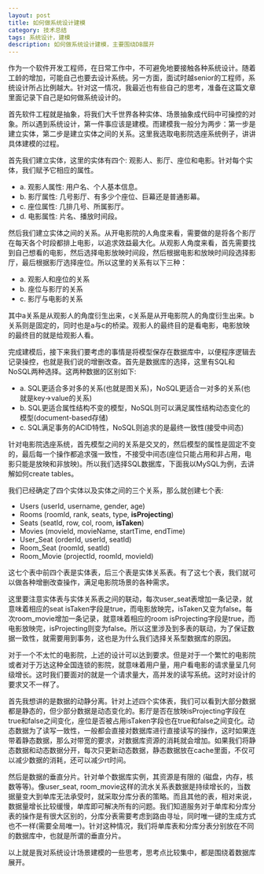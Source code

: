 ```yaml
---
layout: post
title: 如何做系统设计建模
category: 技术总结
tags: 系统设计，建模
description: 如何做系统设计建模，主要围绕DB展开
---
```


作为一个软件开发工程师，在日常工作中，不可避免地要接触各种系统设计。随着工龄的增加，可能自己也要去设计系统。另一方面，面试时越senior的工程师，系统设计所占比例越大。针对这一情况，我最近也有些自己的思考，准备在这篇文章里面记录下自己是如何做系统设计的。

首先软件工程就是抽象，将我们大千世界各种实体、场景抽象成代码中可操控的对象。所以遇到系统设计，第一件事应该是建模。而建模我一般分为两步：第一步是建立实体，第二步是建立实体之间的关系。这里我选取电影院选座系统例子，讲讲具体建模的过程。

首先我们建立实体，这里的实体有四个: 观影人、影厅、座位和电影。针对每个实体，我们赋予它相应的属性。

* a. 观影人属性: 用户名、个人基本信息。
* b. 影厅属性: 几号影厅、有多少个座位、巨幕还是普通影幕。
* c. 座位属性: 几排几号、所属影厅。
* d. 电影属性: 片名、播放时间段。

然后我们建立实体之间的关系。从开电影院的人角度来看，需要做的是将各个影厅在每天各个时段都排上电影，以追求效益最大化。从观影人角度来看，首先需要找到自己想看的电影，然后选择电影放映时间段，然后根据电影和放映时间段选择影厅，最后根据影厅选择座位。所以这里的关系有以下三种：

* a. 观影人和座位的关系
* b. 座位与影厅的关系
* c. 影厅与电影的关系

其中a关系是从观影人的角度衍生出来，c关系是从开电影院人的角度衍生出来。b关系则是固定的，同时也是a与c的桥梁。观影人的最终目的是看电影，电影放映的最终目的就是给观影人看。

完成建模后，接下来我们要考虑的事情是将模型保存在数据库中，以便程序逻辑去记录操控，也就是我们说的增删改查。首先是数据库的选择，这里有SQL和NoSQL两种选择。这两种数据的区别如下:

* a. SQL更适合多对多的关系(也就是图关系)，NoSQL更适合一对多的关系(也就是key->value的关系)
* b. SQL更适合属性结构不变的模型，NoSQL则可以满足属性结构动态变化的模型(document-based存储)
* c. SQL满足事务的ACID特性，NoSQL则追求的是最终一致性(接受中间态)

针对电影院选座系统，首先模型之间的关系是交叉的，然后模型的属性是固定不变的，最后每一个操作都追求强一致性，不接受中间态(座位只能占用和非占用，电影只能是放映和非放映)。所以我们选择SQL数据库，下面我以MySQL为例，去讲解如何create tables。

我们已经确定了四个实体以及实体之间的三个关系，那么就创建七个表:

* Users (userId, username, gender, age)
* Rooms (roomId, rank, seats, type, **isProjecting**)
* Seats (seatId, row, col, room, **isTaken**)
* Movies (movieId, movieName, startTime, endTime) 
* User_Seat (orderId, userId, seatId)
* Room_Seat (roomId, seatId)
* Room_Movie (projectId, roomId, movieId)

这七个表中前四个表是实体表，后三个表是实体关系表。有了这七个表，我们就可以做各种增删改查操作，满足电影院场景的各种需求。

这里要注意实体表与实体关系表之间的联动，每次user_seat表增加一条记录，就意味着相应的seat isTaken字段是true，而电影放映完，isTaken又变为false。每次room_movie增加一条记录，就意味着相应的room isProjecting字段是true，而电影放映完，isProjecting则变为false。所以这里涉及到多表的联动，为了保证数据一致性，就需要用到事务，这也是为什么我们选择关系型数据库的原因。

对于一个不太忙的电影院，上述的设计可以达到要求。但是对于一个繁忙的电影院或者对于万达这种全国连锁的影院，就意味着用户量，用户看电影的请求量呈几何级增长。这时我们要面对的就是一个请求量大，高并发的读写系统。这时对设计的要求又不一样了。

首先我想讲的是数据的动静分离。针对上述四个实体表，我们可以看到大部分数据都是静态的，但少部分数据是动态变化的。影厅是否在放映isProjecting字段在true和false之间变化，座位是否被占用isTaken字段也在true和false之间变化。动态数据为了读写一致性，一般都会直接对数据库进行直接读写的操作，这时如果连带着静态数据，那么对带宽的要求，对数据库资源的消耗就会增加。如果我们将静态数据和动态数据分开，每次只更新动态数据，静态数据放在cache里面，不仅可以减少数据的消耗，还可以减少rt时间。

然后是数据的垂直分片。针对单个数据库实例，其资源是有限的 (磁盘，内存，核数等等)。像user_seat, room_movie这样的流水关系表数据是持续增长的，当数据量变大到单库无法承受时，就采取分库分表的策略。而且其他的表，相对来说，数据量增长比较缓慢，单库即可解决所有的问题。我们知道服务对于单库和分库分表的操作是有很大区别的，分库分表需要考虑到路由寻址，同时唯一键的生成方式也不一样(需要全局唯一)。针对这种情况，我们将单库表和分库分表分别放在不同的数据库中，也就是所谓的垂直分片。

以上就是我对系统设计场景建模的一些思考，思考点比较集中，都是围绕着数据库展开。







